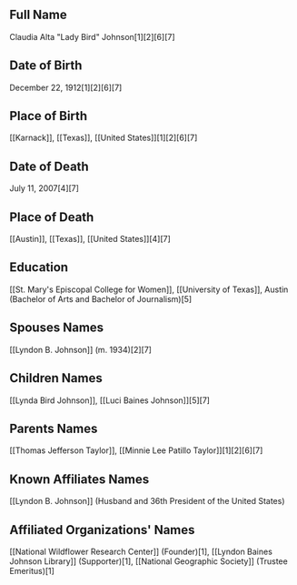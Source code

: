 ## Full Name
Claudia Alta "Lady Bird" Johnson[1][2][6][7]

## Date of Birth
December 22, 1912[1][2][6][7]

## Place of Birth
[[Karnack]], [[Texas]], [[United States]][1][2][6][7]

## Date of Death
July 11, 2007[4][7]

## Place of Death
[[Austin]], [[Texas]], [[United States]][4][7]

## Education
[[St. Mary's Episcopal College for Women]],
[[University of Texas]], Austin (Bachelor of Arts and Bachelor of Journalism)[5]

## Spouses Names
[[Lyndon B. Johnson]] (m. 1934)[2][7]

## Children Names
[[Lynda Bird Johnson]],
[[Luci Baines Johnson]][5][7]

## Parents Names
[[Thomas Jefferson Taylor]], 
[[Minnie Lee Patillo Taylor]][1][2][6][7]

## Known Affiliates Names
[[Lyndon B. Johnson]] (Husband and 36th President of the United States)

## Affiliated Organizations' Names
[[National Wildflower Research Center]] (Founder)[1],
[[Lyndon Baines Johnson Library]] (Supporter)[1],
[[National Geographic Society]] (Trustee Emeritus)[1]

